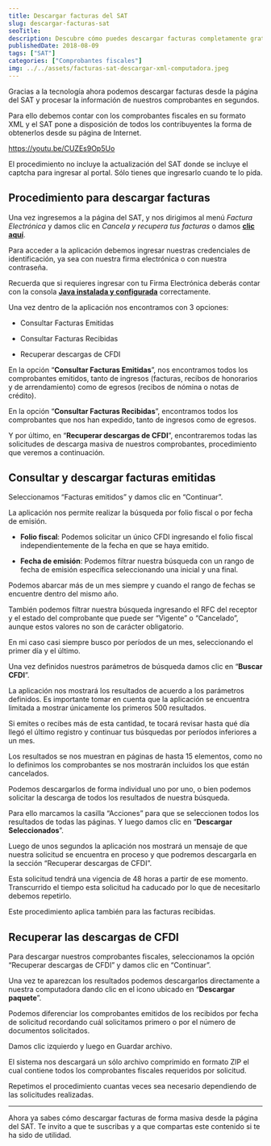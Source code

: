 ```yaml
---
title: Descargar facturas del SAT
slug: descargar-facturas-sat
seoTitle: 
description: Descubre cómo puedes descargar facturas completamente gratis, directamente desde la página del SAT en cuestión de segundos.
publishedDate: 2018-08-09
tags: ["SAT"]
categories: ["Comprobantes fiscales"]
img: ../../assets/facturas-sat-descargar-xml-computadora.jpeg
---
```



Gracias a la tecnología ahora podemos descargar facturas desde la página del SAT y procesar la información de nuestros comprobantes en segundos.




Para ello debemos contar con los comprobantes fiscales en su formato XML y el SAT pone a disposición de todos los contribuyentes la forma de obtenerlos desde su página de Internet.





https://youtu.be/CUZEs9Op5Uo



El procedimiento no incluye la actualización del SAT donde se incluye el captcha para ingresar al portal. Sólo tienes que ingresarlo cuando te lo pida.




Procedimiento para descargar facturas
-------------------------------------




Una vez ingresemos a la página del SAT, y nos dirigimos al menú *Factura Electrónica* y damos clic en *Cancela y recupera tus facturas* o damos [**clic aquí**](https://portalcfdi.facturaelectronica.sat.gob.mx/).




Para acceder a la aplicación debemos ingresar nuestras credenciales de identificación, ya sea con nuestra firma electrónica o con nuestra contraseña.




Recuerda que si requieres ingresar con tu Firma Electrónica deberás contar con la consola **[Java instalada y configurada](/configurar-java/)** correctamente.




Una vez dentro de la aplicación nos encontramos con 3 opciones:




* Consultar Facturas Emitidas

* Consultar Facturas Recibidas

* Recuperar descargas de CFDI




En la opción “**Consultar Facturas Emitidas**”, nos encontramos todos los comprobantes emitidos, tanto de ingresos (facturas, recibos de honorarios y de arrendamiento) como de egresos (recibos de nómina o notas de crédito).




En la opción “**Consultar Facturas Recibidas**”, encontramos todos los comprobantes que nos han expedido, tanto de ingresos como de egresos.




Y por último, en “**Recuperar descargas de CFDI**”, encontraremos todas las solicitudes de descarga masiva de nuestros comprobantes, procedimiento que veremos a continuación.




Consultar y descargar facturas emitidas
---------------------------------------




Seleccionamos “Facturas emitidos” y damos clic en “Continuar”.




La aplicación nos permite realizar la búsqueda por folio fiscal o por fecha de emisión.




* **Folio fiscal**: Podemos solicitar un único CFDI ingresando el folio fiscal independientemente de la fecha en que se haya emitido.

* **Fecha de emisión**: Podemos filtrar nuestra búsqueda con un rango de fecha de emisión específica seleccionando una inicial y una final.




Podemos abarcar más de un mes siempre y cuando el rango de fechas se encuentre dentro del mismo año.




También podemos filtrar nuestra búsqueda ingresando el RFC del receptor y el estado del comprobante que puede ser “Vigente” o “Cancelado”, aunque estos valores no son de carácter obligatorio.




En mi caso casi siempre busco por períodos de un mes, seleccionando el primer día y el último.




Una vez definidos nuestros parámetros de búsqueda damos clic en “**Buscar CFDI**”.




La aplicación nos mostrará los resultados de acuerdo a los parámetros definidos. Es importante tomar en cuenta que la aplicación se encuentra limitada a mostrar únicamente los primeros 500 resultados.




Si emites o recibes más de esta cantidad, te tocará revisar hasta qué día llegó el último registro y continuar tus búsquedas por períodos inferiores a un mes.




Los resultados se nos muestran en páginas de hasta 15 elementos, como no lo definimos los comprobantes se nos mostrarán incluidos los que están cancelados.




Podemos descargarlos de forma individual uno por uno, o bien podemos solicitar la descarga de todos los resultados de nuestra búsqueda.




Para ello marcamos la casilla “Acciones” para que se seleccionen todos los resultados de todas las páginas. Y luego damos clic en “**Descargar Seleccionados**”.




Luego de unos segundos la aplicación nos mostrará un mensaje de que nuestra solicitud se encuentra en proceso y que podremos descargarla en la sección “Recuperar descargas de CFDI”.




Esta solicitud tendrá una vigencia de 48 horas a partir de ese momento. Transcurrido el tiempo esta solicitud ha caducado por lo que de necesitarlo debemos repetirlo.




Este procedimiento aplica también para las facturas recibidas.




Recuperar las descargas de CFDI
-------------------------------




Para descargar nuestros comprobantes fiscales, seleccionamos la opción “Recuperar descargas de CFDI” y damos clic en “Continuar”.




Una vez te aparezcan los resultados podemos descargarlos directamente a nuestra computadora dando clic en el icono ubicado en “**Descargar paquete**”.




Podemos diferenciar los comprobantes emitidos de los recibidos por fecha de solicitud recordando cuál solicitamos primero o por el número de documentos solicitados.




Damos clic izquierdo y luego en Guardar archivo.




El sistema nos descargará un sólo archivo comprimido en formato ZIP el cual contiene todos los comprobantes fiscales requeridos por solicitud.




Repetimos el procedimiento cuantas veces sea necesario dependiendo de las solicitudes realizadas.






---




Ahora ya sabes cómo descargar facturas de forma masiva desde la página del SAT. Te invito a que te suscribas y a que compartas este contenido si te ha sido de utilidad.



